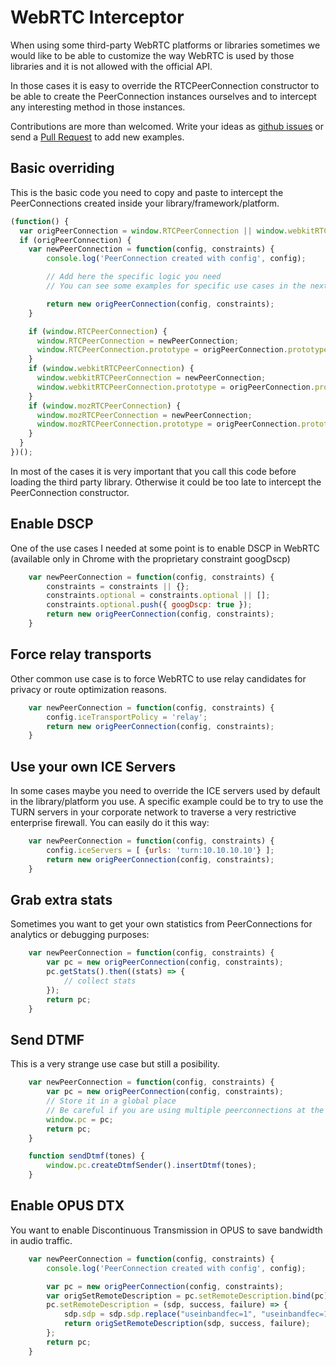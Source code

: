 # WebRTC Interceptor

When using some third-party WebRTC platforms or libraries sometimes we would like
to be able to customize the way WebRTC is used by those libraries and it is not
allowed with the official API.

In those cases it is easy to override the RTCPeerConnection constructor to be able
to create the PeerConnection instances ourselves and to intercept any interesting
method in those instances.

Contributions are more than welcomed. Write your ideas as
[github issues](https://github.com/ggarber/webrtc-intercept/issues)
or send a [Pull Request](https://github.com/ggarber/webrtc-intercept/pulls) to add new examples.

## Basic overriding

This is the basic code you  need to copy and paste to intercept the PeerConnections
created inside your library/framework/platform.

```javascript
(function() {
  var origPeerConnection = window.RTCPeerConnection || window.webkitRTCPeerConnection || window.mozRTCPeerConnection;
  if (origPeerConnection) {
    var newPeerConnection = function(config, constraints) {
        console.log('PeerConnection created with config', config);

        // Add here the specific logic you need
        // You can see some examples for specific use cases in the next sections of this document

        return new origPeerConnection(config, constraints);
    }

    if (window.RTCPeerConnection) {
      window.RTCPeerConnection = newPeerConnection;
      window.RTCPeerConnection.prototype = origPeerConnection.prototype;
    }
    if (window.webkitRTCPeerConnection) {
      window.webkitRTCPeerConnection = newPeerConnection;
      window.webkitRTCPeerConnection.prototype = origPeerConnection.prototype;
    }
    if (window.mozRTCPeerConnection) {
      window.mozRTCPeerConnection = newPeerConnection;
      window.mozRTCPeerConnection.prototype = origPeerConnection.prototype;
    }
  }
})();
```

In most of the cases it is very important that you call this code before loading the third party library.
Otherwise it could be too late to intercept the PeerConnection constructor.

## Enable DSCP

One of the use cases I needed at some point is to enable DSCP in WebRTC (available
only in Chrome with the proprietary constraint googDscp)

```javascript
    var newPeerConnection = function(config, constraints) {
        constraints = constraints || {};
        constraints.optional = constraints.optional || [];
        constraints.optional.push({ googDscp: true });
        return new origPeerConnection(config, constraints);
    }
```

## Force relay transports

Other common use case is to force WebRTC to use relay candidates for privacy or route optimization reasons.

```javascript
    var newPeerConnection = function(config, constraints) {
        config.iceTransportPolicy = 'relay';
        return new origPeerConnection(config, constraints);
    }
```

## Use your own ICE Servers

In some cases maybe you need to override the ICE servers used by default
in the library/platform you use. A specific example could be to try to use
the TURN servers in your corporate network to traverse a very restrictive
enterprise firewall. You can easily do it this way:

```javascript
    var newPeerConnection = function(config, constraints) {
        config.iceServers = [ {urls: 'turn:10.10.10.10'} ];
        return new origPeerConnection(config, constraints);
    }
```

## Grab extra stats

Sometimes you want to get your own statistics from PeerConnections for analytics or debugging purposes:

```javascript
    var newPeerConnection = function(config, constraints) {
        var pc = new origPeerConnection(config, constraints);
        pc.getStats().then((stats) => {
            // collect stats
        });
        return pc;
    }
```

## Send DTMF

This is a very strange use case but still a posibility.

```javascript
    var newPeerConnection = function(config, constraints) {
        var pc = new origPeerConnection(config, constraints);
        // Store it in a global place
        // Be careful if you are using multiple peerconnections at the same time
        window.pc = pc;
        return pc;
    }

    function sendDtmf(tones) {
        window.pc.createDtmfSender().insertDtmf(tones);
    }
```

## Enable OPUS DTX

You want to enable Discontinuous Transmission in OPUS to save bandwidth in audio traffic.

```javascript
    var newPeerConnection = function(config, constraints) {
        console.log('PeerConnection created with config', config);

        var pc = new origPeerConnection(config, constraints);
        var origSetRemoteDescription = pc.setRemoteDescription.bind(pc);
        pc.setRemoteDescription = (sdp, success, failure) => {
        	sdp.sdp = sdp.sdp.replace("useinbandfec=1", "useinbandfec=1;usedtx=1");
        	return origSetRemoteDescription(sdp, success, failure);
        };
        return pc;
    }
```

